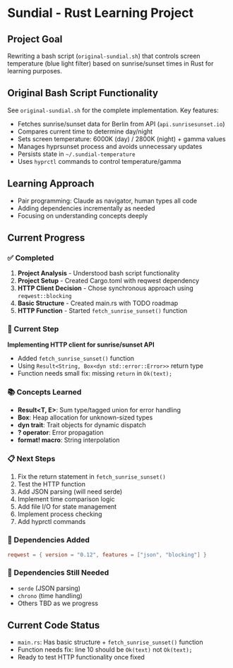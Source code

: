 # Sundial - Rust Learning Project

## Project Goal
Rewriting a bash script (`original-sundial.sh`) that controls screen temperature (blue light filter) based on sunrise/sunset times in Rust for learning purposes.

## Original Bash Script Functionality
See `original-sundial.sh` for the complete implementation. Key features:
- Fetches sunrise/sunset data for Berlin from API (`api.sunrisesunset.io`)
- Compares current time to determine day/night
- Sets screen temperature: 6000K (day) / 2800K (night) + gamma values
- Manages hyprsunset process and avoids unnecessary updates
- Persists state in `~/.sundial-temperature`
- Uses `hyprctl` commands to control temperature/gamma

## Learning Approach
- Pair programming: Claude as navigator, human types all code
- Adding dependencies incrementally as needed
- Focusing on understanding concepts deeply

## Current Progress

### ✅ Completed
1. **Project Analysis** - Understood bash script functionality
2. **Project Setup** - Created Cargo.toml with reqwest dependency
3. **HTTP Client Decision** - Chose synchronous approach using `reqwest::blocking`
4. **Basic Structure** - Created main.rs with TODO roadmap
5. **HTTP Function** - Started `fetch_sunrise_sunset()` function

### 🔄 Current Step
**Implementing HTTP client for sunrise/sunset API**
- Added `fetch_sunrise_sunset()` function 
- Using `Result<String, Box<dyn std::error::Error>>` return type
- Function needs small fix: missing `return` in `Ok(text);`

### 📚 Concepts Learned
- **Result<T, E>**: Sum type/tagged union for error handling
- **Box<T>**: Heap allocation for unknown-sized types
- **dyn trait**: Trait objects for dynamic dispatch
- **? operator**: Error propagation
- **format! macro**: String interpolation

### 📋 Next Steps
1. Fix the return statement in `fetch_sunrise_sunset()`
2. Test the HTTP function
3. Add JSON parsing (will need serde)
4. Implement time comparison logic
5. Add file I/O for state management
6. Implement process checking
7. Add hyprctl commands

### 🎯 Dependencies Added
```toml
reqwest = { version = "0.12", features = ["json", "blocking"] }
```

### 🎯 Dependencies Still Needed
- `serde` (JSON parsing)
- `chrono` (time handling)
- Others TBD as we progress

## Current Code Status
- `main.rs`: Has basic structure + `fetch_sunrise_sunset()` function
- Function needs fix: line 10 should be `Ok(text)` not `Ok(text);`
- Ready to test HTTP functionality once fixed